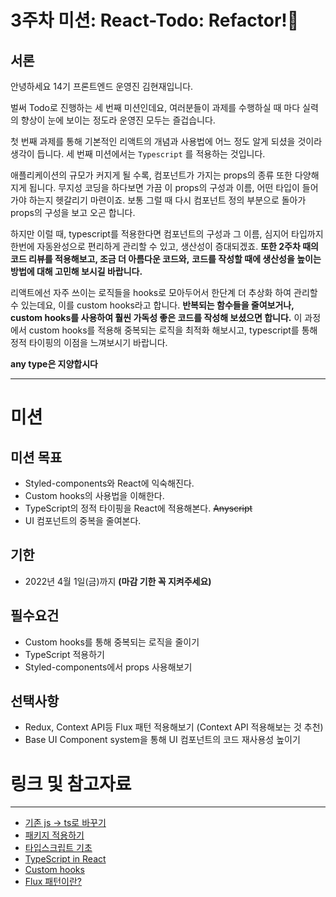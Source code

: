 # 3주차 미션: React-Todo: Refactor!💌

## 서론
안녕하세요 14기 프론트엔드 운영진 김현재입니다.

벌써 Todo로 진행하는 세 번째 미션인데요, 여러분들이 과제를 수행하실 때 마다 실력의 향상이 눈에 보이는 정도라 운영진 모두는 즐겁습니다.

첫 번째 과제를 통해 기본적인 리액트의 개념과 사용법에 어느 정도 알게 되셨을 것이라 생각이 듭니다.
세 번째 미션에서는 `Typescript` 를 적용하는 것입니다.

애플리케이션의 규모가 커지게 될 수록, 컴포넌트가 가지는 props의 종류 또한 다양해지게 됩니다.
무지성 코딩을 하다보면 가끔 이 props의 구성과 이름, 어떤 타입이 들어가야 하는지 헷갈리기 마련이죠.
보통 그럴 때 다시 컴포넌트 정의 부분으로 돌아가 props의 구성을 보고 오곤 합니다.

하지만 이럴 때, typescript를 적용한다면 컴포넌트의 구성과
그 이름, 심지어 타입까지 한번에 자동완성으로 편리하게 관리할 수 있고, 생산성이 증대되겠죠.
**또한 2주차 때의 코드 리뷰를 적용해보고, 조금 더 아름다운 코드와,**
**코드를 작성할 때에 생산성을 높이는 방법에 대해 고민해 보시길 바랍니다.**

리액트에선 자주 쓰이는 로직들을 hooks로 모아두어서 한단계 더 추상화 하여 관리할 수 있는데요, 이를 custom hooks라고 합니다.
**반복되는 함수들을 줄여보거나, custom hooks를 사용하여 훨씬 가독성 좋은 코드를 작성해 보셨으면 합니다.**
이 과정에서 custom hooks를 적용해 중복되는 로직을 최적화 해보시고, typescript를 통해 정적 타이핑의 이점을 느껴보시기 바랍니다.

**any type은 지양합시다**

---

# 미션

## 미션 목표
- Styled-components와 React에 익숙해진다.
- Custom hooks의 사용법을 이해한다.
- TypeScript의 정적 타이핑을 React에 적용해본다. ~~Anyscript~~
- UI 컴포넌트의 중복을 줄여본다.

## 기한
- 2022년 4월 1일(금)까지 **(마감 기한 꼭 지켜주세요)**

## 필수요건
- Custom hooks를 통해 중복되는 로직을 줄이기
- TypeScript 적용하기
- Styled-components에서 props 사용해보기

## 선택사항
- Redux, Context API등 Flux 패턴 적용해보기 (Context API 적용해보는 것 추천)
- Base UI Component system을 통해 UI 컴포넌트의 코드 재사용성 높이기

# 링크 및 참고자료
---

- [기존 js -> ts로 바꾸기](https://hini7.tistory.com/148)
- [패키지 적용하기](https://flowkater.io/frontend/setup-styled-components/)
- [타입스크립트 기초](https://joshua1988.github.io/ts/intro.html)
- [TypeScript in React](https://react.vlpt.us/using-typescript/02-ts-react-basic.html)
- [Custom hooks](https://ko.reactjs.org/docs/hooks-custom.html)
- [Flux 패턴이란?](https://velog.io/@huurray/React%EC%9D%98-%ED%83%84%EC%83%9D%EA%B3%BC-Flux-%ED%8C%A8%ED%84%B4%EC%97%90-%EB%8C%80%ED%95%98%EC%97%AC)
